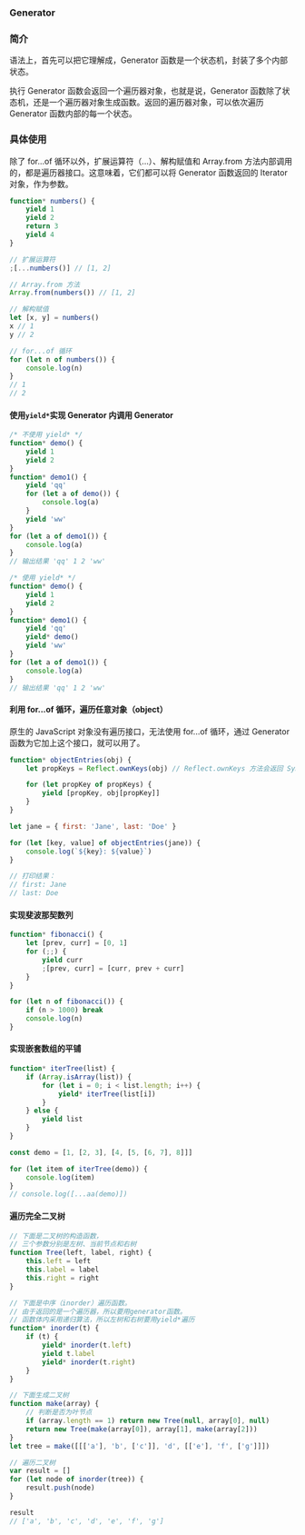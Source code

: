 ### Generator

### 简介

语法上，首先可以把它理解成，Generator 函数是一个状态机，封装了多个内部状态。

执行 Generator 函数会返回一个遍历器对象，也就是说，Generator 函数除了状态机，还是一个遍历器对象生成函数。返回的遍历器对象，可以依次遍历 Generator 函数内部的每一个状态。

### 具体使用

除了 for...of 循环以外，扩展运算符（...）、解构赋值和 Array.from 方法内部调用的，都是遍历器接口。这意味着，它们都可以将 Generator 函数返回的 Iterator 对象，作为参数。

```js
function* numbers() {
    yield 1
    yield 2
    return 3
    yield 4
}

// 扩展运算符
;[...numbers()] // [1, 2]

// Array.from 方法
Array.from(numbers()) // [1, 2]

// 解构赋值
let [x, y] = numbers()
x // 1
y // 2

// for...of 循环
for (let n of numbers()) {
    console.log(n)
}
// 1
// 2
```

#### 使用`yield*`实现 Generator 内调用 Generator

```js
/* 不使用 yield* */
function* demo() {
    yield 1
    yield 2
}
function* demo1() {
    yield 'qq'
    for (let a of demo()) {
        console.log(a)
    }
    yield 'ww'
}
for (let a of demo1()) {
    console.log(a)
}
// 输出结果 'qq' 1 2 'ww'

/* 使用 yield* */
function* demo() {
    yield 1
    yield 2
}
function* demo1() {
    yield 'qq'
    yield* demo()
    yield 'ww'
}
for (let a of demo1()) {
    console.log(a)
}
// 输出结果 'qq' 1 2 'ww'
```

#### 利用 for...of 循环，遍历任意对象（object）

原生的 JavaScript 对象没有遍历接口，无法使用 for...of 循环，通过 Generator 函数为它加上这个接口，就可以用了。

```js
function* objectEntries(obj) {
    let propKeys = Reflect.ownKeys(obj) // Reflect.ownKeys 方法会返回 Symbol 类型的 key

    for (let propKey of propKeys) {
        yield [propKey, obj[propKey]]
    }
}

let jane = { first: 'Jane', last: 'Doe' }

for (let [key, value] of objectEntries(jane)) {
    console.log(`${key}: ${value}`)
}

// 打印结果：
// first: Jane
// last: Doe
```

#### 实现斐波那契数列

```js
function* fibonacci() {
    let [prev, curr] = [0, 1]
    for (;;) {
        yield curr
        ;[prev, curr] = [curr, prev + curr]
    }
}

for (let n of fibonacci()) {
    if (n > 1000) break
    console.log(n)
}
```

#### 实现嵌套数组的平铺

```js
function* iterTree(list) {
    if (Array.isArray(list)) {
        for (let i = 0; i < list.length; i++) {
            yield* iterTree(list[i])
        }
    } else {
        yield list
    }
}

const demo = [1, [2, 3], [4, [5, [6, 7], 8]]]

for (let item of iterTree(demo)) {
    console.log(item)
}
// console.log([...aa(demo)])
```

#### 遍历完全二叉树

```js
// 下面是二叉树的构造函数，
// 三个参数分别是左树、当前节点和右树
function Tree(left, label, right) {
    this.left = left
    this.label = label
    this.right = right
}

// 下面是中序（inorder）遍历函数。
// 由于返回的是一个遍历器，所以要用generator函数。
// 函数体内采用递归算法，所以左树和右树要用yield*遍历
function* inorder(t) {
    if (t) {
        yield* inorder(t.left)
        yield t.label
        yield* inorder(t.right)
    }
}

// 下面生成二叉树
function make(array) {
    // 判断是否为叶节点
    if (array.length == 1) return new Tree(null, array[0], null)
    return new Tree(make(array[0]), array[1], make(array[2]))
}
let tree = make([[['a'], 'b', ['c']], 'd', [['e'], 'f', ['g']]])

// 遍历二叉树
var result = []
for (let node of inorder(tree)) {
    result.push(node)
}

result
// ['a', 'b', 'c', 'd', 'e', 'f', 'g']
```
